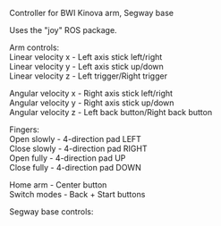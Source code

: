 Controller for BWI Kinova arm, Segway base

Uses the "joy" ROS package. 

Arm controls:  
Linear velocity x - Left axis stick left/right  
Linear velocity y - Left axis stick up/down  
Linear velocity z - Left trigger/Right trigger  
  
Angular velocity x - Right axis stick left/right  
Angular velocity y - Right axis stick up/down  
Angular velocity z - Left back button/Right back button  
  
Fingers:  
Open slowly - 4-direction pad LEFT  
Close slowly - 4-direction pad RIGHT  
Open fully - 4-direction pad UP  
Close fully - 4-direction pad DOWN  
  
Home arm - Center button  
Switch modes - Back + Start buttons  

Segway base controls:


